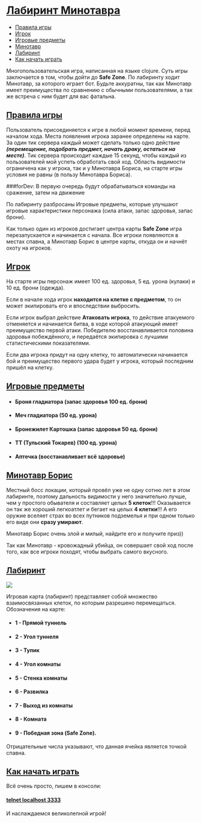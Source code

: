 <h1 style="text-decoration: underline"> Лабиринт Минотавра</h1>
<ul id ="about_list">
    <li><a href="#game_rules">Правила игры</a></li>
    <li><a href="#player"> Игрок </a></li>
    <li><a href="#items">Игровые предметы</a></li>
    <li><a href="#minotaur">Минотавр</a></li>
    <li><a href="#labyrinth">Лабиринт</a></li>
    <li><a href="#how_to_play">Как начать играть</a></li>
</ul>

Многопользовательская игра, написанная на языке clojure. Суть игры заключается в том, чтобы дойти до **Safe Zone**. По
лабиринту ходит Минотавр, за которого играет бот. Будьте аккуратны, так как Минотавр имеет преимущества по сравнению с
обычными пользователями, а так же встреча с ним будет для вас фатальна.

<h2 style="color:#ccbb14" id="game_rules"><a href="#about_list"> Правила игры </a></h2>

Пользователь присоединяется к игре в любой момент времени, перед началом хода. Места появления игрока заранее определены
на карте. За один тик сервера каждый может сделать только одно действие ***(перемещение, подобрать предмет, начать
драку, остаться на месте)***. Тик сервера происходит каждые 15 секунд, чтобы каждый из пользователей мой успеть
обработать свой ход. Область видимости ограничена как у игрока, так и у Минотавра Бориса, на старте игры условия не
равны (в пользу Минотавра Бориса). 

###forDev: В первую очередь будут обрабатываться команды на сражение, затем на движение

По лабиринту разбросаны Игровые предметы, которые улучшают игровые характеристики персонажа (сила атаки, запас здоровья, 
запас брони).

Как только один из игроков достигает центра карты **Safe Zone** игра перезапускается и начинается с начала. Все игроки
появляются в местах спавна, а Минотавр Борис в центре карты, откуда он и начнёт охоту на игроков.

<h2 style="color:#8cc733" id="player"> <a href="#about_list"> Игрок </a></h2>
На старте игры персонаж имеет 100 ед. здоровья, 5 ед. урона (кулаки) и 10 ед. брони (одежда).

Если в начале хода игрок **находится на клетке с предметом**, то он может экипировать его и впоследствии выбросить.

Если игрок выбрал действие **Атаковать игрока**, то действие атакуемого отменяется и начинается битва, в ходе которой
атакующий имеет преимущество первой атаки. Победителю восстанавливается половина здоровья побеждённого, и передаётся
экипировка с лучшими статистическими показателями. 

Если два игрока придут на одну клетку, то автоматически начинается бой и преимущество первого удара будет у игрока, который
последним пришёл на клетку.


<h2 style="color:#2997ef" id="items"> <a href="#about_list"> Игровые предметы </a></h2>
<ul>
    <li>
        <h4>
            Броня гладиатора (запас здоровья 100 ед. брони)
        </h4>
    </li>
    <li>
        <h4>
            Меч гладиатора (50 ед. урона)
        </h4>
    </li>
    <li>
        <h4>
            Бронежилет Картошка (запас здоровья 50 ед. брони)
        </h4>
    </li>
    <li>
        <h4>
            ТТ (Тульский Токарев) (100 ед. урона)
        </h4>
    </li>
    <li>
        <h4>
            Аптечка (восстанавливает всё здоровье)
        </h4>
    </li>
</ul>

<h2 style="color:#af1212" id="minotaur"> <a href="#about_list"> Минотавр Борис  </a></h2>

Местный босс локации, который провёл уже не одну сотню лет в этом лабиринте, поэтому дальность видимости у него значительно
лучше, чем у простого обывателя и составляет целых **5 клеток**!!! Оказывается он так же хороший легкоатлет и бегает на целых **4 клетки**!!!
А его оружие вселяет страх во всех путников подземелья и при одном только его виде они **сразу умирают**.

Минотавр Борис очень злой и милый, найдите его и получите приз))

Так как Минотавр - кровожадный убийца, он совершает свой ход после того, как все игроки походят, чтобы выбрать самого вкусного.

<h2 id="labyrinth"> <a href="#about_list"> Лабиринт</a></h2>

![](D:\clojure\minotaur_labyrinth\readme_img\photo_2021-10-24_22-06-14.jpg)

Игровая карта (лабиринт) представляет собой множество взаимосвязанных клеток, по которым разрешено перемещаться. Обозначения на карте: 

<ul>
    <li>
        <h4>
            1 - Прямой туннель
        </h4>
    </li>
    <li>
        <h4>
            2 - Угол туннеля
        </h4>
    </li>
    <li>
        <h4>
            3 - Тупик
        </h4>
    </li>
    <li>
        <h4>
            4 - Угол комнаты
        </h4>
    </li>
    <li>
        <h4>
            5 - Стенка комнаты
        </h4>
    </li>
    <li>
        <h4>
            6 - Развилка
        </h4>
    </li>
    <li>
        <h4>
            7 - Выход из комнаты
        </h4>
    </li>
    <li>
        <h4>
            8 - Комната
        </h4>
    </li>
    <li>
        <h4>
            9 - Победная зона (Safe Zone).
        </h4>
    </li>

</ul>
Отрицательные числа указывают, что данная ячейка является точкой спавна.    
    
    

<h2 id="how_to_play"> <a href="#about_list">Как начать играть</a> </h2>

Всё очень просто, пишем в консоли:
<h4 style="text-decoration: underline"> telnet localhost 3333 </h4>
И наслаждаемся великолепной игрой!